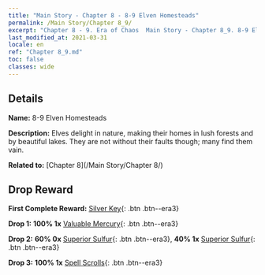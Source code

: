 ```yaml
---
title: "Main Story - Chapter 8 - 8-9 Elven Homesteads"
permalink: /Main Story/Chapter 8_9/
excerpt: "Chapter 8 - 9. Era of Chaos  Main Story - Chapter 8_9. 8-9 Elven Homesteads"
last_modified_at: 2021-03-31
locale: en
ref: "Chapter 8_9.md"
toc: false
classes: wide
---
```


## Details

 **Name:** 8-9 Elven Homesteads

 **Description:** Elves delight in nature, making their homes in lush forests and by beautiful lakes. They are not without their faults though; many find them vain.

 **Related to:** [Chapter 8](/Main Story/Chapter 8/)

## Drop Reward

 **First Complete Reward:** [Silver Key](/Items/con_693/){: .btn .btn--era3}

 **Drop 1:** **100% 1x** [Valuable Mercury](/Items/mat_28/){: .btn .btn--era3}

 **Drop 2:** **60% 0x** [Superior Sulfur](/Items/mat_22/){: .btn .btn--era3}, **40% 1x** [Superior Sulfur](/Items/mat_22/){: .btn .btn--era3}

 **Drop 3:** **100% 1x** [Spell Scrolls](/Items/con_694/){: .btn .btn--era3}


